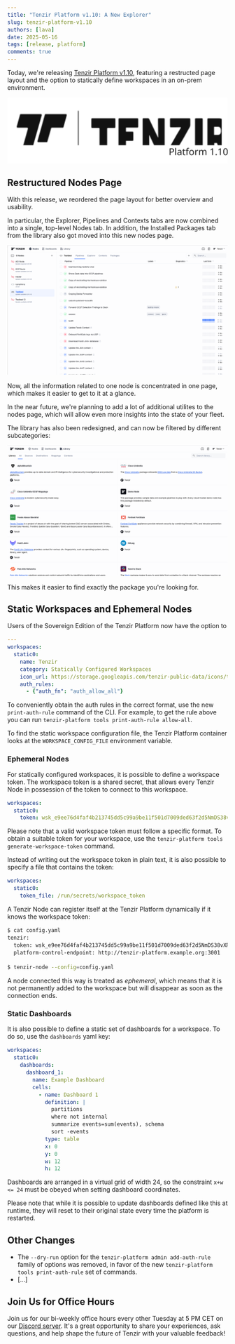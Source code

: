 ```yaml
---
title: "Tenzir Platform v1.10: A New Explorer"
slug: tenzir-platform-v1.10
authors: [lava]
date: 2025-05-16
tags: [release, platform]
comments: true
---
```


Today, we're releasing [Tenzir Platform v1.10][github-release], featuring
a restructed page layout and the option to statically define workspaces
in an on-prem environment.

![Tenzir Platform v1.10](tenzir-platform-v1.10.svg)

[github-release]: https://github.com/tenzir/platform/releases/tag/v1.10.0

<!-- truncate -->

## Restructured Nodes Page

With this release, we reordered the page layout for better overview and
usability.

In particular, the Explorer, Pipelines and Contexts tabs are now combined into
a single, top-level Nodes tab. In addition, the Installed Packages tab from
the library also got moved into this new nodes page.

![Nodes Page Layout](layout.png)

Now, all the information related to one node is concentrated in one page,
which makes it easier to get to it at a glance.

In the near future, we're planning to add a lot of additional utilites to
the nodes page, which will allow even more insights into the state of
your fleet.

The library has also been redesigned, and can now be filtered by
different subcategories:

![Library Page Layout](library.png)

This makes it easier to find exactly the package you're looking for.

## Static Workspaces and Ephemeral Nodes

Users of the Sovereign Edition of the Tenzir Platform now have the option to

```yaml
---
workspaces:
  static0:
    name: Tenzir
    category: Statically Configured Workspaces
    icon_url: https://storage.googleapis.com/tenzir-public-data/icons/tenzir-logo-square.svg
    auth_rules:
      - {"auth_fn": "auth_allow_all"}
```

To conveniently obtain the auth rules in the correct format, use the
new `print-auth-rule` command of the CLI. For example, to get the rule
above you can run `tenzir-platform tools print-auth-rule allow-all`.

To find the static workspace configuration file, the Tenzir Platform container
looks at the `WORKSPACE_CONFIG_FILE` environment variable.

### Ephemeral Nodes

For statically configured workspaces, it is possible to define a workspace
token. The workspace token is a shared secret, that allows every Tenzir Node
in possession of the token to connect to this workspace.

```yaml
workspaces:
  static0:
    token: wsk_e9ee76d4faf4b213745dd5c99a9be11f501d7009ded63f2d5NmDS38vXR
```

Please note that a valid workspace token must follow a specific format.
To obtain a suitable token for your workspace, use
the `tenzir-platform tools generate-workspace-token` command.

Instead of writing out the workspace token in plain text, it is also possible
to specify a file that contains the token:

```yaml
workspaces:
  static0:
    token_file: /run/secrets/workspace_token
```

A Tenzir Node can register itself at the Tenzir Platform dynamically
if it knows the workspace token:

```bash
$ cat config.yaml
tenzir:
  token: wsk_e9ee76d4faf4b213745dd5c99a9be11f501d7009ded63f2d5NmDS38vXR
  platform-control-endpoint: http://tenzir-platform.example.org:3001

$ tenzir-node --config=config.yaml
```

A node connected this way is treated as *ephemeral*, which means that it
is not permanently added to the workspace but will disappear as soon
as the connection ends.

### Static Dashboards

It is also possible to define a static set of dashboards for a workspace.
To do so, use the `dashboards` yaml key:

```yaml
workspaces:
  static0:
    dashboards:
      dashboard_1:
        name: Example Dashboard
        cells:
          - name: Dashboard 1
            definition: |
              partitions
              where not internal
              summarize events=sum(events), schema
              sort -events
            type: table
            x: 0
            y: 0
            w: 12
            h: 12
```

Dashboards are arranged in a virtual grid of width 24, so the constraint
`x+w <= 24` must be obeyed when setting dashboard coordinates.

Please note that while it is possible to update dashboards defined like this
at runtime, they will reset to their original state every time the platform
is restarted.


## Other Changes

 - The `--dry-run` option for the `tenzir-platform admin add-auth-rule` family
   of options was removed, in favor of the new `tenzir-platform tools print-auth-rule`
   set of commands.
 - [...]


## Join Us for Office Hours

Join us for our bi-weekly office hours every other Tuesday at 5 PM CET on our
[Discord server][discord]. It's a great opportunity to share your experiences,
ask questions, and help shape the future of Tenzir with your valuable feedback!

[discord]: /discord
